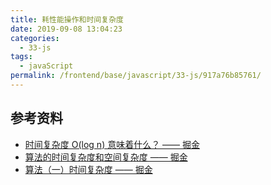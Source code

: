 ```yaml
---
title: 耗性能操作和时间复杂度
date: 2019-09-08 13:04:23
categories: 
  - 33-js
tags: 
  - javaScript
permalink: /frontend/base/javascript/33-js/917a76b85761/
---
```


## 参考资料

- [时间复杂度 O(log n) 意味着什么？ —— 掘金](https://juejin.im/entry/593f56528d6d810058a355f4)
- [算法的时间复杂度和空间复杂度 —— 掘金](https://juejin.im/entry/5a49f7d36fb9a0450a67b269)
- [算法（一）时间复杂度 —— 掘金](https://juejin.im/post/58d15f1044d90400691834d4)